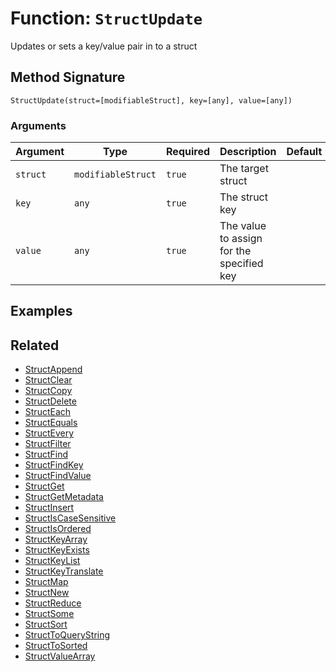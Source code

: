 [comment]: # (Note: This documentation is generated dynamically in the build process.  To modify the contents, change the javadoc on the _invoke method of the BIF class)

# Function: `StructUpdate`

Updates or sets a key/value pair in to a struct

## Method Signature

```
StructUpdate(struct=[modifiableStruct], key=[any], value=[any])
```

### Arguments


| Argument | Type | Required | Description | Default |
|----------|------|----------|-------------|---------|
| `struct` | `modifiableStruct` | `true` | The target struct |  |
| `key` | `any` | `true` | The struct key |  |
| `value` | `any` | `true` | The value to assign for the specified key |  |

## Examples



## Related

  * [StructAppend](./StructAppend.md)
  * [StructClear](./StructClear.md)
  * [StructCopy](./StructCopy.md)
  * [StructDelete](./StructDelete.md)
  * [StructEach](./StructEach.md)
  * [StructEquals](./StructEquals.md)
  * [StructEvery](./StructEvery.md)
  * [StructFilter](./StructFilter.md)
  * [StructFind](./StructFind.md)
  * [StructFindKey](./StructFindKey.md)
  * [StructFindValue](./StructFindValue.md)
  * [StructGet](./StructGet.md)
  * [StructGetMetadata](./StructGetMetadata.md)
  * [StructInsert](./StructInsert.md)
  * [StructIsCaseSensitive](./StructIsCaseSensitive.md)
  * [StructIsOrdered](./StructIsOrdered.md)
  * [StructKeyArray](./StructKeyArray.md)
  * [StructKeyExists](./StructKeyExists.md)
  * [StructKeyList](./StructKeyList.md)
  * [StructKeyTranslate](./StructKeyTranslate.md)
  * [StructMap](./StructMap.md)
  * [StructNew](./StructNew.md)
  * [StructReduce](./StructReduce.md)
  * [StructSome](./StructSome.md)
  * [StructSort](./StructSort.md)
  * [StructToQueryString](./StructToQueryString.md)
  * [StructToSorted](./StructToSorted.md)
  * [StructValueArray](./StructValueArray.md)
